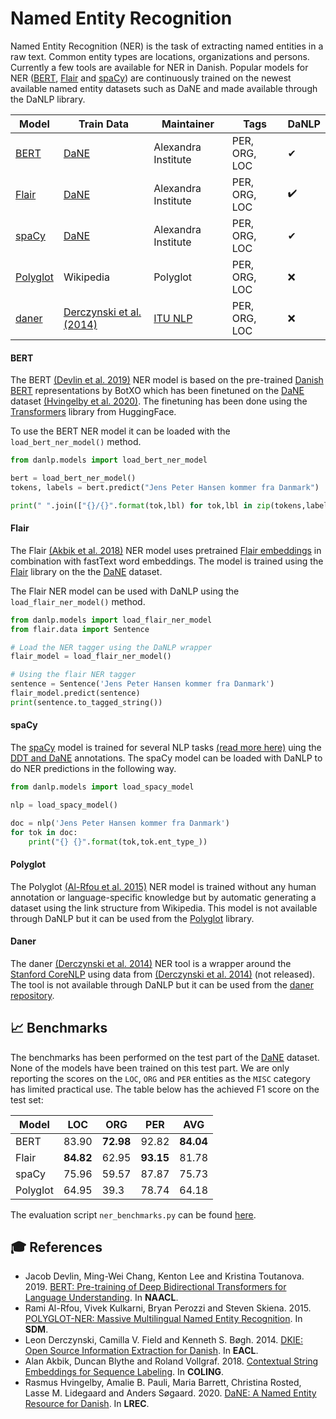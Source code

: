 Named Entity Recognition
========================
Named Entity Recognition (NER) is the task of extracting named entities in a raw text. 
Common entity types are locations, organizations and persons. Currently a few
tools are available for NER in Danish. Popular models for NER
([BERT](https://huggingface.co/transformers/index.html),
[Flair](https://github.com/flairNLP/flair) and [spaCy](https://spacy.io/))
are continuously trained on the newest available named entity datasets such as DaNE
and made available through the DaNLP library.

| Model | Train Data | Maintainer | Tags | DaNLP |
|-------|-------|------------|------|-------|
| [BERT](https://github.com/alexandrainst/danlp/blob/master/docs/models/ner.md#bert) | [DaNE](https://github.com/alexandrainst/danlp/blob/master/docs/datasets.md#danish-dependency-treebank-dane) | Alexandra Institute | PER, ORG, LOC | ✔ |
| [Flair](https://github.com/alexandrainst/danlp/blob/master/docs/models/ner.md#flair) | [DaNE](https://github.com/alexandrainst/danlp/blob/master/docs/datasets.md#danish-dependency-treebank-dane) | Alexandra Institute | PER, ORG, LOC | ✔️ |
| [spaCy](https://github.com/alexandrainst/danlp/blob/master/docs/models/ner.md#spacy) | [DaNE](https://github.com/alexandrainst/danlp/blob/master/docs/datasets.md#danish-dependency-treebank-dane) | Alexandra Institute | PER, ORG, LOC | ✔ |
| [Polyglot](https://polyglot.readthedocs.io/en/latest/POS.html/#) | Wikipedia | Polyglot | PER, ORG, LOC | ❌ | 
| [daner](https://github.com/ITUnlp/daner) | [Derczynski et al. (2014)](https://www.aclweb.org/anthology/E14-2016) | [ITU NLP](https://nlp.itu.dk/) | PER, ORG, LOC | ❌ |

#### BERT
The BERT [(Devlin et al. 2019)](https://www.aclweb.org/anthology/N19-1423/) NER model is based on the pre-trained [Danish BERT](https://github.com/botxo/nordic_bert) representations by BotXO which 
has been finetuned on the [DaNE](https://github.com/alexandrainst/danlp/blob/master/docs/datasets.md#danish-dependency-treebank-dane) 
dataset [(Hvingelby et al. 2020)](http://www.lrec-conf.org/proceedings/lrec2020/pdf/2020.lrec-1.565.pdf). The finetuning has been done using the [Transformers](https://github.com/huggingface/transformers) library from HuggingFace.

To use the BERT NER model it can be loaded with the `load_bert_ner_model()` method. 
```python
from danlp.models import load_bert_ner_model

bert = load_bert_ner_model()
tokens, labels = bert.predict("Jens Peter Hansen kommer fra Danmark")

print(" ".join(["{}/{}".format(tok,lbl) for tok,lbl in zip(tokens,labels)]))
```


#### Flair
The Flair [(Akbik et al. 2018)](https://www.aclweb.org/anthology/C18-1139/) NER model
uses pretrained [Flair embeddings](https://github.com/alexandrainst/danlp/blob/master/docs/models/embeddings.md#-training-details-for-flair-embeddings)
in combination with fastText word embeddings. The model is trained using the [Flair](https://github.com/flairNLP/flair)
 library on the the [DaNE](https://github.com/alexandrainst/danlp/blob/master/docs/datasets.md#danish-dependency-treebank-dane) dataset.

The Flair NER model can be used with DaNLP using the `load_flair_ner_model()` method.
```python
from danlp.models import load_flair_ner_model
from flair.data import Sentence

# Load the NER tagger using the DaNLP wrapper
flair_model = load_flair_ner_model()

# Using the flair NER tagger
sentence = Sentence('Jens Peter Hansen kommer fra Danmark') 
flair_model.predict(sentence) 
print(sentence.to_tagged_string())
```

#### spaCy
The [spaCy](https://spacy.io/) model is trained for several NLP tasks [(read more here)](https://github.com/alexandrainst/danlp/blob/master/docs/spacy.md) uing the [DDT and DaNE](https://github.com/alexandrainst/danlp/blob/master/docs/datasets.md#danish-dependency-treebank-dane) annotations.
The spaCy model can be loaded with DaNLP to do NER predictions in the following way.
```python
from danlp.models import load_spacy_model

nlp = load_spacy_model()

doc = nlp('Jens Peter Hansen kommer fra Danmark') 
for tok in doc:
    print("{} {}".format(tok,tok.ent_type_))
```

#### Polyglot
The Polyglot [(Al-Rfou et al. 2015)](https://arxiv.org/abs/1410.3791) NER model
is  trained without any human annotation or language-specific knowledge but 
by automatic generating a dataset using the link structure from Wikipedia.
This model is not available through DaNLP but it can be used from the 
[Polyglot](https://github.com/aboSamoor/polyglot) library.

#### Daner
The daner [(Derczynski et al. 2014)](https://www.aclweb.org/anthology/E14-2016) NER tool
is a wrapper around the [Stanford CoreNLP](https://stanfordnlp.github.io/CoreNLP/) 
using data from [(Derczynski et al. 2014)](https://www.aclweb.org/anthology/E14-2016) (not released).
The tool is not available through DaNLP but it can be used from the [daner repository](https://github.com/ITUnlp/daner).

## 📈 Benchmarks
The benchmarks has been performed on the test part of the
[DaNE](https://github.com/alexandrainst/danlp/blob/master/docs/datasets.md#danish-dependency-treebank-dane) dataset.
None of the models have been trained on this test part. We are only reporting the scores on the `LOC`, `ORG` and `PER` entities as the `MISC` category has limited practical use.
The table below has the achieved F1 score on the test set:

| Model |   LOC | ORG | PER | AVG |
|-------|-------|-----|-----|-----|
| BERT | 83.90 | **72.98** | 92.82 | **84.04** |
| Flair | **84.82** | 62.95 | **93.15** | 81.78 |
| spaCy | 75.96 | 59.57 | 87.87 | 75.73 |
| Polyglot | 64.95 | 39.3 | 78.74 | 64.18 |

The evaluation script `ner_benchmarks.py` can be found [here](https://github.com/alexandrainst/danlp/blob/master/examples/benchmarks/ner_benchmarks.py).



## 🎓 References
- Jacob Devlin, Ming-Wei Chang, Kenton Lee and Kristina Toutanova. 2019. [BERT: Pre-training of Deep Bidirectional Transformers for Language Understanding](https://www.aclweb.org/anthology/N19-1423/). In **NAACL**.
- Rami Al-Rfou, Vivek Kulkarni, Bryan Perozzi and Steven Skiena. 2015. [POLYGLOT-NER: Massive Multilingual Named Entity Recognition](https://arxiv.org/abs/1410.3791). In **SDM**.
- Leon Derczynski, Camilla V. Field and Kenneth S. Bøgh. 2014. [DKIE: Open Source Information Extraction for Danish](https://www.aclweb.org/anthology/E14-2016). In **EACL**.
- Alan Akbik, Duncan Blythe and Roland Vollgraf. 2018. [Contextual String Embeddings for Sequence Labeling](https://www.aclweb.org/anthology/C18-1139/). In **COLING**.
- Rasmus Hvingelby, Amalie B. Pauli, Maria Barrett, Christina Rosted, Lasse M. Lidegaard and Anders Søgaard. 2020. [DaNE: A Named Entity Resource for Danish](http://www.lrec-conf.org/proceedings/lrec2020/pdf/2020.lrec-1.565.pdf). In **LREC**.
